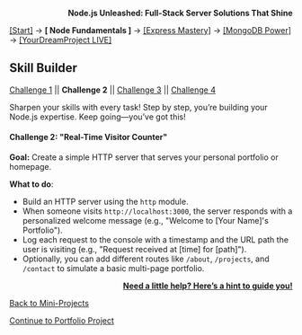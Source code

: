 **<p align="right">Node.js Unleashed: Full-Stack Server Solutions That Shine</p>**

[[Start]](../Introduction.md) → **[ Node Fundamentals ]** → [[Express Mastery]](#express) → [[MongoDB Power]](#mongodb) → [[YourDreamProject LIVE]](#project)

## Skill Builder

[Challenge 1](1-5SB.md) || **Challenge 2** || [Challenge 3](1-5SB-3.md) || [Challenge 4](1-5SB-4.md)

Sharpen your skills with every task! Step by step, you’re building your Node.js expertise. Keep going—you’ve got this!

#### Challenge 2: "Real-Time Visitor Counter"

**Goal:** Create a simple HTTP server that serves your personal portfolio or homepage.  

**What to do**:  
- Build an HTTP server using the `http` module.  
- When someone visits `http://localhost:3000`, the server responds with a personalized welcome message (e.g., "Welcome to [Your Name]'s Portfolio").  
- Log each request to the console with a timestamp and the URL path the user is visiting (e.g., "Request received at [time] for [path]").  
- Optionally, you can add different routes like `/about`, `/projects`, and `/contact` to simulate a basic multi-page portfolio.

**<p align="right">[Need a little help? Here’s a hint to guide you!](1-5SB-H.md)</p>**

[Back to Mini-Projects](1-5.md)

[Continue to Portfolio Project](1-6.md)
